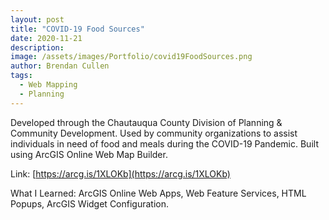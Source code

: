 ```yaml
---
layout: post
title: "COVID-19 Food Sources"
date: 2020-11-21
description:
image: /assets/images/Portfolio/covid19FoodSources.png
author: Brendan Cullen
tags:
  - Web Mapping
  - Planning
---
```

 Developed through the Chautauqua County Division of Planning & Community Development. Used by community organizations to assist individuals in need of food and meals during the COVID-19 Pandemic. Built using ArcGIS Online Web Map Builder.

Link: [https://arcg.is/1XLOKb](https://arcg.is/1XLOKb)

What I Learned: ArcGIS Online Web Apps, Web Feature Services, HTML Popups, ArcGIS Widget Configuration.